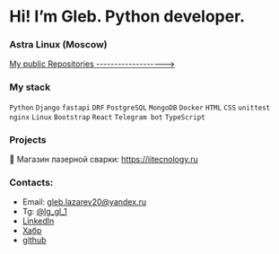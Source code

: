 # Hi! I’m Gleb. Python developer.
### Astra Linux (Moscow)

[My public Repositories ------------------->](https://github.com/akchau/akchau/blob/main/content_table.md)

### My stack
`Python` `Django` `fastapi` `DRF` `PostgreSQL` `MongoDB` `Docker` `HTML` `CSS` `unittest` `nginx` `Linux` `Bootstrap` `React` `Telegram bot` `TypeScript`

### Projects
🔗 Магазин лазерной сварки: https://iitecnology.ru

### Contacts:
- Email: gleb.lazarev20@yandex.ru 
- Tg: [@lg_gl_1](https://t.me/lg_gl_1)
- [LinkedIn](www.linkedin.com/in/gleb-lazarev)
- [Хабр](https://career.habr.com/akchau)
- [github](https://github.com/akchau/)
